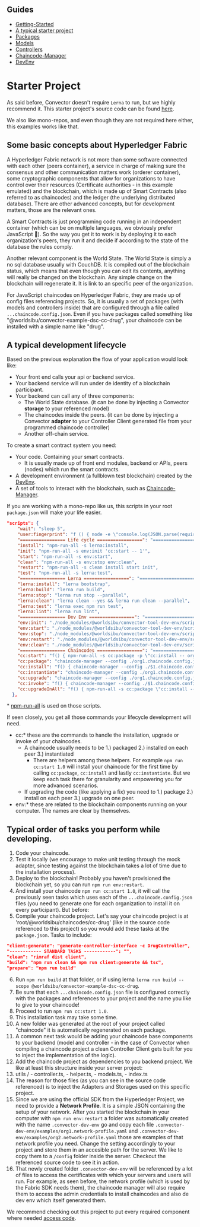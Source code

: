 ## Guides

- [Getting-Started](https://github.com/worldsibu/convector/blob/develop/tutorials/getting-started.md)
- [A typical starter project](https://github.com/worldsibu/convector/blob/develop/tutorials/starter-project.md)
- [Packages](https://github.com/worldsibu/convector/blob/develop/tutorials/packages.md)
- [Models](https://github.com/worldsibu/convector/blob/develop/tutorials/models.md)
- [Controllers](https://github.com/worldsibu/convector/blob/develop/tutorials/controllers.md)
- [Chaincode-Manager](https://github.com/worldsibu/convector/blob/develop/tutorials/chaincode-manager.md)
- [DevEnv](https://github.com/worldsibu/convector/blob/develop/tutorials/dev-env.md)

# Starter Project

As said before, Convector doesn't require `Lerna` to run, but we highly recommend it. This starter project's source code can be found [here](https://github.com/worldsibu/convector-example-drug-supply-chain).

We also like mono-repos, and even though they are not required here either, this examples works like that.

## Some basic concepts about Hyperledger Fabric

A Hyperledger Fabric network is not more than some software connected with each other (peers container), a service in charge of making sure the consensus and other communication matters work (orderer container), some cryptographic components that allow for organizations to have control over their resources (Certificate authorities - in this example emulated) and the blockchain, which is made up of Smart Contracts (also referred to as chaincodes) and the ledger (the underlying distributed database). There are other advanced concepts, but for development matters, those are the relevant ones.

A Smart Contracts is just programming code running in an independent container (which can be on multiple languages, we obviously prefer JavaScript 🙂). So the way you get it to work is by deploying it to each organization's peers, they run it and decide if according to the state of the database the rules comply.

Another relevant component is the World State. The World State is simply a no sql database usually with CouchDB. It is compiled out of the blockchain status, which means that even though you can edit its contents, anything will really be changed on the blockchain. Any simple change on the blockchain will regenerate it. It is link to an specific peer of the organization.

For JavaScript chaincodes on Hyperledger Fabric, they are made up of config files referencing projects. So, it is usually a set of packages (with models and controllers inside) that are configured through a file called `...chaincode.config.json`. Even if you have packages called something like "@worldsibu/convector-example-dsc-cc-drug", your chaincode can be installed with a simple name like "drug".

## A typical development lifecycle

Based on the previous explanation the flow of your application would look like:

* Your front end calls your api or backend service.
* Your backend service will run under de identity of a blockchain participant.
* Your backend can call any of three components:
  * The World State database. (it can be done by injecting a Convector **storage** to your referenced model)
  * The chaincodes inside the peers. (it can be done by injecting a Convector **adapter** to your Controller Client generated file from your programmed chaincode controller)
  * Another off-chain service.

To create a smart contract system you need:

* Your code. Containing your smart contracts.
  * It is usually made up of front end modules, backend or APIs, peers (nodes) which run the smart contracts.
* A development environment (a fullblown test blockchain) created by the [DevEnv](https://github.com/worldsibu/convector/blob/develop/tutorials/dev-env.md).
* A set of tools to interact with the blockchain, such as [Chaincode-Manager](https://github.com/worldsibu/convector/blob/develop/tutorials/chaincode-manager.md).

If you are working with a mono-repo like us, this scripts in your root `package.json` will make your life easier.

```json
"scripts": {
    "wait": "sleep 5",
    "user:fingerprint": "f () { node -e \"console.log(JSON.parse(require('fs').readFileSync('./.convector-dev-env/.hfc-$1/$2', 'utf8')).enrollment.identity.certificate)\" | openssl x509 -fingerprint -noout | cut -d '=' -f2 ; }; f",
    "================= Life cycle =================": "==================================",
    "install": "npm-run-all -s lerna:install",
    "init": "npm-run-all -s env:init 'cc:start -- 1'",
    "start": "npm-run-all -s env:start",
    "clean": "npm-run-all -s env:stop env:clean",
    "restart": "npm-run-all -s clean install start init",
    "test": "npm-run-all -s lerna:test",
    "================= Lerna =================": "==================================",
    "lerna:install": "lerna bootstrap",
    "lerna:build": "lerna run build",
    "lerna:stop": "lerna run stop --parallel",
    "lerna:clean": "lerna clean --yes && lerna run clean --parallel",
    "lerna:test": "lerna exec npm run test",
    "lerna:lint": "lerna run lint",
    "================= Dev Env =================": "==================================",
    "env:init": "./node_modules/@worldsibu/convector-tool-dev-env/scripts/init.sh",
    "env:start": "./node_modules/@worldsibu/convector-tool-dev-env/scripts/start.sh",
    "env:stop": "./node_modules/@worldsibu/convector-tool-dev-env/scripts/stop.sh",
    "env:restart": "./node_modules/@worldsibu/convector-tool-dev-env/scripts/restart.sh",
    "env:clean": "./node_modules/@worldsibu/convector-tool-dev-env/scripts/clean.sh",
    "================= Chaincodes =================": "==================================",
    "cc:start": "f() { npm-run-all -s cc:package -p \"cc:install -- org1 $1\" \"cc:install -- org2 $1\" -s wait \"cc:instantiate -- $1\"; }; f",
    "cc:package": "chaincode-manager --config ./org1.chaincode.config.json --output ./chaincode package",
    "cc:install": "f() { chaincode-manager --config ./$1.chaincode.config.json install ./chaincode <PUT HERE YOUR CC NAME> $2; }; f",
    "cc:instantiate": "chaincode-manager --config ./org1.chaincode.config.json instantiate <PUT HERE YOUR CC NAME>",
    "cc:upgrade": "chaincode-manager --config ./org1.chaincode.config.json upgrade <PUT HERE YOUR CC NAME>",
    "cc:invoke": "f() { chaincode-manager --config ./$1.chaincode.config.json invoke <PUT HERE YOUR CC NAME> ${@:2}; }; f",
    "cc:upgradeInAll": "f() { npm-run-all -s cc:package \"cc:install -- org1 $1\" \"cc:install -- org2 $1\" \"cc:upgrade -- $1\"; }; f"
  },
```
\* [npm-run-all](https://www.npmjs.com/package/npm-run-all) is used on those scripts.

If seen closely, you get all those commands your lifecycle development will need.

* cc:* these are the commands to handle the installation, upgrade or invoke of your chaincodes.
  * A chaincode usually needs to be 1.) packaged 2.) installed on each peer 3.) instantiated
    * There are helpers among these helpers. For example `npm run cc:start 1.0` will install your chaincode for the first time by calling `cc:package`, `cc:install` and lastly `cc:instantiate`. But we keep each task there for granularity and empowering you for more advanced scenarios.
  * If upgrading the code (like applying a fix) you need to 1.) package 2.) install on each peer 3.) upgrade on one peer.
* env:* these are related to the blockchain components running on your computer. The names are clear by themselves.

## Typical order of tasks you perform while developing.

1. Code your chaincode.
2. Test it locally (we encourage to make unit testing through the mock adapter, since testing against the blockchain takes a lot of time due to the installation process).
3. Deploy to the blockchain! Probably you haven't provisioned the blockchain yet, so you can run `npm run env:restart`.
4. And install your chaincode `npm run cc:start 1.0`, it will call the previously seen tasks which uses each of the  `...chaincode.config.json` files (you need to generate one for each organization to install it on every participant). But before:
5. Compile your chaincode project. Let's say your chaincode project is at 'root/@worldsibu/chaincodes/cc-drug' (like in the source code referenced to this project) so you would add these tasks at the `package.json`. Tasks to include: 
```json 
"client:generate": "generate-controller-interface -c DrugController",
"------------ STANDARD TASKS ------------": "",
"clean": "rimraf dist client",
"build": "npm run clean && npm run client:generate && tsc",
"prepare": "npm run build" 
```
6. Run `npm run build` at that folder, or if using lerna `lerna run build --scope @worldsibu/convector-example-dsc-cc-drug`.
7. Be sure that each `...chaincode.config.json` file is configured correctly with the packages and references to your project and the name you like to give to your chaincode! 
2. Proceed to run `npm run cc:start 1.0`.
3. This installation task may take some time.
4. A new folder was generated at the root of your project called "chaincode" it is automatically regenerated on each package.
5. A common next task would be adding your chaincode base components to your backend (model and controller - in the case of Convector when compiling a chaincode project a clean Controller Client gets built for you to inject the implementation of the logic).
6. Add the chaincode project as dependencies to you backend project. We like at least this structure inside your server project: 
  1. utils / - controller.ts, - helper.ts, - models.ts, - index.ts
7. The reason for those files (as you can see in the source code referenced) is to inject the Adapters and Storages used on this specific project. 
8. Since we are using the official SDK from the Hyperledger Project, we need to provide a **Network Profile**. It is a simple JSON containing the setup of your network. After you started the blockchain in your computer with `npm run env:restart` a folder was automatically created with the name `.convector-dev-env` go and copy each file `.convector-dev-env/examples/org1.network-profile.yaml` and `.convector-dev-env/examples/org2.network-profile.yaml` those are examples of that network profile you need. Change the setting accordingly to your project and store them in an accesible path for the server. We like to copy them to a `/config` folder inside the server. Checkout the referenced source code to see it in action.
9. That newly created folder `.convector-dev-env` will be referenced by a lot of files to access the certificates with which your servers and users will run. For example, as seen before, the network profile (which is used by the Fabric SDK needs them), the chaincode manager will also require them to access the admin credentials to install chaincodes and also de dev env which itself generated them.

We recommend checking out this project to put every required component where needed [access code](https://github.com/worldsibu/convector-example-drug-supply-chain).

